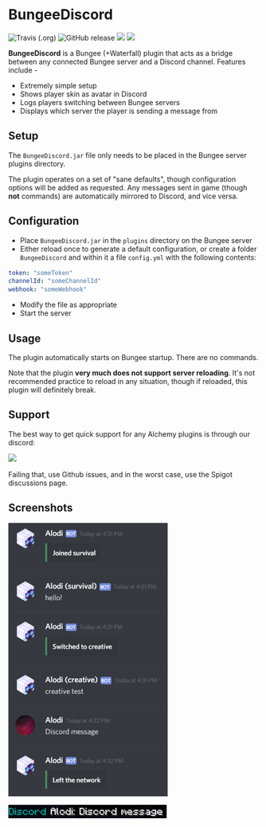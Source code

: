 # BungeeDiscord
![Travis (.org)](https://img.shields.io/travis/cmcarey/BungeeDiscord.svg?style=for-the-badge)
![GitHub release](https://img.shields.io/github/release/cmcarey/bungeediscord.svg?style=for-the-badge)
![](https://img.shields.io/badge/Minecraft%20Version-1.14-blue.svg?style=for-the-badge)
[![](https://img.shields.io/badge/SUPPORT-DISCORD-important.svg?style=for-the-badge)](https://discord.gg/26223RR)

<!-- https://img.shields.io/badge/SUPPORT-DISCORD-important.svg?style=for-the-badge -->

**BungeeDiscord** is a Bungee (+Waterfall) plugin that acts as a bridge between any connected Bungee server and a Discord channel.  Features include -
- Extremely simple setup
- Shows player skin as avatar in Discord
- Logs players switching between Bungee servers
- Displays which server the player is sending a message from

## Setup
The `BungeeDiscord.jar` file only needs to be placed in the Bungee server plugins directory.

The plugin operates on a set of "sane defaults", though configuration options will be added as requested.  Any messages sent in game (though **not** commands) are automatically mirrored to Discord, and vice versa.

## Configuration
- Place `BungeeDiscord.jar` in the `plugins` directory on the Bungee server
- Either reload once to generate a default configuration, or create a folder `BungeeDiscord` and within it a file `config.yml` with the following contents:
```yml
token: "someToken"
channelId: "someChannelId"
webhook: "someWebhook"
```

- Modify the file as appropriate
- Start the server

## Usage
The plugin automatically starts on Bungee startup.  There are no commands.

Note that the plugin **very much does not support server reloading**.  It's not recommended practice to reload in any situation, though if reloaded, this plugin will definitely break.

## Support

The best way to get quick support for any Alchemy plugins is through our discord:

[![](https://img.shields.io/badge/SUPPORT-DISCORD-important.svg?style=for-the-badge)](https://discord.gg/26223RR)

Failing that, use Github issues, and in the worst case, use the Spigot discussions page.

## Screenshots
![](images/discord.png)

![](images/ingame.png)